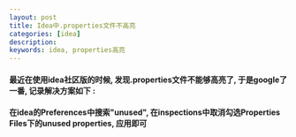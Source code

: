 ```yaml
---
layout: post  
title: Idea中.properties文件不高亮  
categories: [idea]  
description: 
keywords: idea, properties高亮  
---
```


#### 最近在使用idea社区版的时候, 发现.properties文件不能够高亮了, 于是google了一番, 记录解决方案如下 : 

#### 在idea的Preferences中搜索"unused", 在inspections中取消勾选Properties Files下的unused properties, 应用即可
